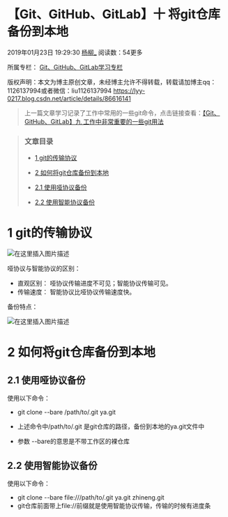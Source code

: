 # 【Git、GitHub、GitLab】十 将git仓库备份到本地

2019年01月23日 19:29:30 [杨柳_](https://me.csdn.net/qq_37375427) 阅读数：54更多

所属专栏： [Git、GitHub、GitLab学习专栏](https://blog.csdn.net/column/details/19366.html)

版权声明：本文为博主原创文章，未经博主允许不得转载，转载请加博主qq：1126137994或者微信：liu1126137994 https://lyy-0217.blog.csdn.net/article/details/86616141

> 上一篇文章学习记录了工作中常用的一些git命令，点击链接查看：[【Git、GitHub、GitLab】九 工作中非常重要的一些git用法](https://blog.csdn.net/qq_37375427/article/details/86597260)

> ### 文章目录
> 
> *   [1 git的传输协议](https://lyy-0217.blog.csdn.net/article/details/86616141#1_git_4)
> *   [2 如何将git仓库备份到本地](https://lyy-0217.blog.csdn.net/article/details/86616141#2_git_15)
> 
> *   [2.1 使用哑协议备份](https://lyy-0217.blog.csdn.net/article/details/86616141#21__16)
> *   [2.2 使用智能协议备份](https://lyy-0217.blog.csdn.net/article/details/86616141#22__24)

# 1 git的传输协议

![在这里插入图片描述](https://img-blog.csdnimg.cn/20190123185533638.png?x-oss-process=image/watermark,type_ZmFuZ3poZW5naGVpdGk,shadow_10,text_aHR0cHM6Ly9ibG9nLmNzZG4ubmV0L3FxXzM3Mzc1NDI3,size_16,color_FFFFFF,t_70#pic_center)

哑协议与智能协议的区别：

*   直观区别： 哑协议传输进度不可见；智能协议传输可见。
*   传输速度： 智能协议比哑协议传输速度快。

备份特点：

![在这里插入图片描述](https://img-blog.csdnimg.cn/2019012319074266.png?x-oss-process=image/watermark,type_ZmFuZ3poZW5naGVpdGk,shadow_10,text_aHR0cHM6Ly9ibG9nLmNzZG4ubmV0L3FxXzM3Mzc1NDI3,size_16,color_FFFFFF,t_70#pic_center)

# 2 如何将git仓库备份到本地

## 2.1 使用哑协议备份

使用以下命令：

*   git clone --bare /path/to/.git ya.git

*   上述命令中/path/to/.git 是git仓库的路径，备份到本地的ya.git文件中

*   参数 --bare的意思是不带工作区的裸仓库

## 2.2 使用智能协议备份

使用以下命令：

*   git clone --bare file:///path/to/.git ya.git zhineng.git
*   git仓库前面带上file://前缀就是使用智能协议传输，传输的时候有进度条